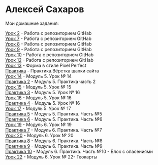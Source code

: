 # Алексей Сахаров
Мои домашние задания:  

[Урок 2](https://github.com/Alex-Hab/Alex-Hab.github.io/tree/master/lesson_2/ "Моя готовая домашка") - Работа с репозиторием GitHab  
[Урок 7](https://github.com/Alex-Hab/Alex-Hab.github.io/tree/master/lesson_7/ "Моя готовая домашка") - Работа с репозиторием GitHab  
[Урок 8](https://github.com/Alex-Hab/Alex-Hab.github.io/tree/master/lesson_8/ "Моя готовая домашка") - Работа с репозиторием GitHab  
[Урок 9](https://github.com/Alex-Hab/Alex-Hab.github.io/tree/master/lesson_9/ "Моя готовая домашка") - Работа с репозиторием GitHab  
[Урок 10](https://github.com/Alex-Hab/Alex-Hab.github.io/tree/master/lesson_10/ "Моя готовая домашка") - Работа с репозиторием GitHab  
[Урок 12](https://github.com/Alex-Hab/Alex-Hab.github.io/tree/master/lesson_12/ "Моя готовая домашка") - Работа с репозиторием GitHab  
[Урок 13](https://github.com/Alex-Hab/Alex-Hab.github.io/tree/master/lesson_13/ "Моя готовая домашка") - Форма в стиле Pixel Perfect  
[Практика](https://github.com/Alex-Hab/Alex-Hab.github.io/tree/master/lesson_14/ "Моя готовая домашка") - Практика.Вёрстка шапки сайта  
[Урок 14](https://github.com/Alex-Hab/Alex-Hab.github.io/tree/master/lesson_15/ "Моя готовая домашка") - Модуль 5. Урок № 14  
[Практика 2](https://github.com/Alex-Hab/Alex-Hab.github.io/tree/master/practice_part_2/ "Моя готовая домашка") - Модуль 5. Практика часть 2  
[Урок 15](https://github.com/Alex-Hab/Alex-Hab.github.io/tree/master/lesson_15_/ "Моя готовая домашка") - Модуль 5. Урок № 15  
[Практика 3](https://github.com/Alex-Hab/Alex-Hab.github.io/tree/master/practice_part_3/ "Моя готовая домашка") - Модуль 5. Урок № 16  
[Урок 16](https://github.com/Alex-Hab/Alex-Hab.github.io/tree/master/lesson_16/ "Моя готовая домашка") - Модуль 5. Урок № 16  
[Практика 4](https://github.com/Alex-Hab/Alex-Hab.github.io/tree/master/practice_part_4/ "Моя готовая домашка") - Модуль 5. Урок № 16  
[Урок 17](https://github.com/Alex-Hab/Alex-Hab.github.io/tree/master/lesson_17/ "Моя готовая домашка") - Модуль 5. Урок № 17  
[Практика 5](https://github.com/Alex-Hab/Alex-Hab.github.io/tree/master/practice_part_5/ "Моя готовая домашка") - Модуль 5. Практика. Часть №5  
[Практика 6](https://github.com/Alex-Hab/Alex-Hab.github.io/tree/master/practice_part_6/ "Моя готовая домашка") - Модуль 5. Практика. Часть №6  
[Урок 19](https://github.com/Alex-Hab/Alex-Hab.github.io/tree/master/lesson_19/ "Моя готовая домашка") - Модуль 6. Урок № 19  
[Практика 7](https://github.com/Alex-Hab/Alex-Hab.github.io/tree/master/practice_part_7/ "Моя готовая домашка") - Модуль 6. Практика. Часть №7  
[Урок 20](https://github.com/Alex-Hab/Alex-Hab.github.io/tree/master/lesson_20/ "Моя готовая домашка") - Модуль 6. Урок № 20  
[Практика 8](https://github.com/Alex-Hab/Alex-Hab.github.io/tree/master/practice_part_8/ "Моя готовая домашка") - Модуль 6. Практика. Часть №8  
[Практика 9](https://github.com/Alex-Hab/Alex-Hab.github.io/tree/master/practice_part_9/ "Моя готовая домашка") - Модуль 6. Практика. Часть №9  
[Практика 10](https://github.com/Alex-Hab/Alex-Hab.github.io/tree/master/practice_part_10/ "Моя готовая домашка") - Модуль 6. Практика. Часть №10 - Блок с опасениями  
[Урок 22](https://github.com/Alex-Hab/Alex-Hab.github.io/tree/master/lesson_22/ "Моя готовая домашка") - Модуль 6. Урок № 22- Геокарты  




